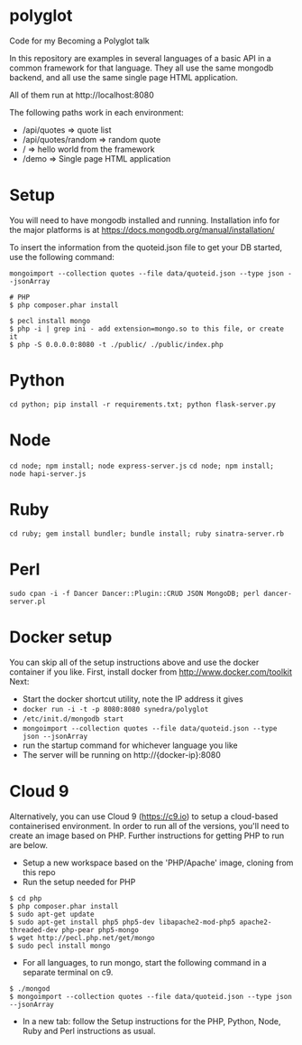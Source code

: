 # polyglot
Code for my Becoming a Polyglot talk

In this repository are examples in several languages of a basic API in a common framework for that language.  They all use the same mongodb backend, and all use the same single page HTML application.

All of them run at http://localhost:8080

The following paths work in each environment:
* /api/quotes => quote list
* /api/quotes/random => random quote
* / => hello world from the framework
* /demo => Single page HTML application

# Setup
You will need to have mongodb installed and running.  Installation info for the major platforms is at https://docs.mongodb.org/manual/installation/


To insert the information from the quoteid.json file to get your DB started, use the following command:

`mongoimport --collection quotes --file data/quoteid.json --type json --jsonArray`

```
# PHP
$ php composer.phar install 

$ pecl install mongo
$ php -i | grep ini - add extension=mongo.so to this file, or create it
$ php -S 0.0.0.0:8080 -t ./public/ ./public/index.php
```

# Python
`cd python; pip install -r requirements.txt; python flask-server.py`

# Node
`cd node; npm install; node express-server.js`
`cd node; npm install; node hapi-server.js`

# Ruby
`cd ruby; gem install bundler; bundle install; ruby sinatra-server.rb`

# Perl
`sudo cpan -i -f Dancer Dancer::Plugin::CRUD JSON MongoDB; perl dancer-server.pl`

# Docker setup
You can skip all of the setup instructions above and use the docker container if you like.
First, install docker from http://www.docker.com/toolkit
Next:
  * Start the docker shortcut utility, note the IP address it gives
  * `docker run -i -t -p 8080:8080 synedra/polyglot`
  * `/etc/init.d/mongodb start`
  * `mongoimport --collection quotes --file data/quoteid.json --type json --jsonArray`
  * run the startup command for whichever language you like
  * The server will be running on http://{docker-ip}:8080


# Cloud 9

Alternatively, you can use Cloud 9 (https://c9.io) to setup a cloud-based containerised environment. In order to run all of the versions, you'll need to create an image based on PHP.  Further instructions for getting PHP to run are below.
 * Setup a new workspace based on the 'PHP/Apache' image, cloning from this repo
 * Run the setup needed for PHP
```
$ cd php
$ php composer.phar install 
$ sudo apt-get update
$ sudo apt-get install php5 php5-dev libapache2-mod-php5 apache2-threaded-dev php-pear php5-mongo
$ wget http://pecl.php.net/get/mongo
$ sudo pecl install mongo
```
 * For all languages, to run mongo, start the following command in a separate terminal on c9.
```
$ ./mongod
$ mongoimport --collection quotes --file data/quoteid.json --type json --jsonArray
```
 * In a new tab: follow the Setup instructions for the PHP, Python, Node, Ruby and Perl instructions as usual.
